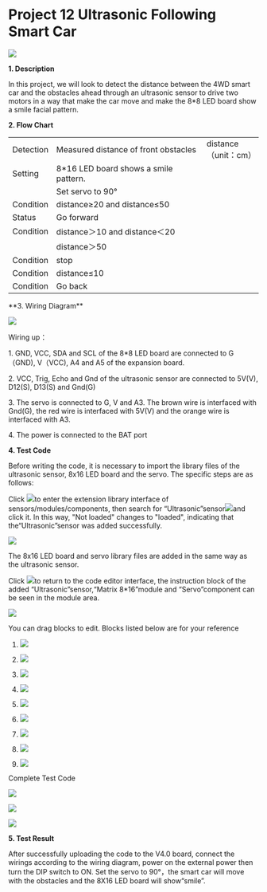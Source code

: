 # Project 12 Ultrasonic Following Smart Car

![](/media/a3beaada39eb1471b7df6d9788e2bea3.png)

**1. Description**

In this project, we will look to detect the distance between the 4WD smart car and the obstacles ahead through an ultrasonic sensor to drive two motors in a way that make the car move and make the 8\*8 LED board show a smile facial pattern.

**2. Flow Chart**

<table>
<tbody>
<tr class="odd">
<td>Detection</td>
<td>Measured distance of front obstacles</td>
<td>distance（unit：cm）</td>
</tr>
<tr class="even">
<td>Setting</td>
<td>8*16 LED board shows a smile pattern.</td>
<td></td>
</tr>
<tr class="odd">
<td></td>
<td>Set servo to 90°</td>
<td></td>
</tr>
<tr class="even">
<td>Condition</td>
<td>distance≥20 and distance≤50</td>
<td></td>
</tr>
<tr class="odd">
<td>Status</td>
<td>Go forward</td>
<td></td>
</tr>
<tr class="even">
<td>Condition</td>
<td>distance＞10 and distance＜20</td>
<td></td>
</tr>
<tr class="odd">
<td></td>
<td>distance＞50</td>
<td></td>
</tr>
<tr class="even">
<td>Condition</td>
<td>stop</td>
<td></td>
</tr>
<tr class="odd">
<td>Condition</td>
<td>distance≤10</td>
<td></td>
</tr>
<tr class="even">
<td>Condition</td>
<td>Go back</td>
<td></td>
</tr>
</tbody>
</table>
**3. Wiring Diagram**

![](/media/568a66655a14dd34afd8cb1e6ae5951c.png)

Wiring up：

1\. GND, VCC, SDA and SCL of the 8\*8 LED board are connected to G（GND), V（VCC), A4 and A5 of the expansion board.

2\. VCC, Trig, Echo and Gnd of the ultrasonic sensor are connected to 5V(V), D12(S), D13(S) and Gnd(G)

3\. The servo is connected to G, V and A3. The brown wire is interfaced with Gnd(G), the red wire is interfaced with 5V(V) and the orange wire is interfaced with A3.

4\. The power is connected to the BAT port

**4. Test Code**

Before writing the code, it is necessary to import the library files of the ultrasonic sensor, 8x16 LED board and the servo. The specific steps are as follows: 

Click ![](/media/9964e0b31fc9846a7f64c57f51e47152.png)to enter the extension library interface of sensors/modules/components, then search for “Ultrasonic”sensor![](/media/e3485f63f426d9a126afa3c95c3b0be8.png)and click it. In this way, "Not loaded" changes to "loaded", indicating that the“Ultrasonic”sensor was added successfully. 

![](/media/cba9add907a200ae92f7a5cf2ef3df56.png)

The 8x16 LED board and servo library files are added in the same way as the ultrasonic sensor.

Click ![](/media/29916972665d35bfb34914b6144e28aa.png)to return to the code editor interface, the instruction block of the added “Ultrasonic”sensor,“Matrix 8\*16”module and “Servo”component can be seen in the module area. 

![](/media/9fafe2ef7b999b200d6de6e40bc5cdc0.png)

You can drag blocks to edit. Blocks listed below are for your reference

1.  ![](/media/8de1b04be1ba147dd242c66bddeacacc.png)

2.  ![](/media/f6fb93211f786d023eb77eb210eae454.png)

3.  ![](/media/b8cd07dc2e6c7b02feaf0f5c77663d79.png)

4.  ![](/media/904732a3bfdb65a5ef0207d40b3abcc6.png)

5.  ![](/media/5aa8407b0ed182b18f227c8e1ec9a0b4.png)

6.  ![](/media/73a12c947f4323aea6152cf9c88116f4.png)

7.  ![](/media/72f725bac7ba927b55e3a9eea3b1a660.png)

8.  ![](/media/7fa69de5a88479434d48a38b7c9bc300.png)

9.  ![](/media/e620ad9d563aa29f9aa9d84ddf9f4f14.png)

Complete Test Code

![](/media/6b8a4a730d002c413b8bd657af1e6b80.png)

![](/media/3cca3162c3e9e49924dba6a5ce5bb130.png)

![](/media/47a1afdd6798deef89bfa827147faf01.png)

**5. Test Result**

After successfully uploading the code to the V4.0 board, connect the wirings according to the wiring diagram, power on the external power then turn the DIP switch to ON. Set the servo to 90°，the smart car will move with the obstacles and the 8X16 LED board will show“smile”.
